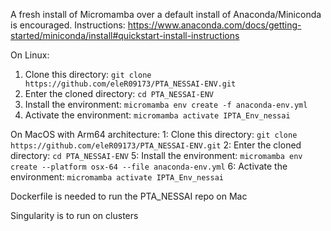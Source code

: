 A fresh install of Micromamba over a default install of Anaconda/Miniconda is encouraged. 
Instructions: https://www.anaconda.com/docs/getting-started/miniconda/install#quickstart-install-instructions

On Linux:
1. Clone this directory: `git clone https://github.com/eleR09173/PTA_NESSAI-ENV.git`
2. Enter the cloned directory: `cd PTA_NESSAI-ENV`
3. Install the environment: `micromamba env create -f anaconda-env.yml`
5. Activate the environment: `micromamba activate IPTA_Env_nessai`

On MacOS with Arm64 architecture:
1: Clone this directory: `git clone https://github.com/eleR09173/PTA_NESSAI-ENV.git`
2: Enter the cloned directory: `cd PTA_NESSAI-ENV`
5: Install the environment:  `micromamba env create --platform osx-64 --file anaconda-env.yml`
6: Activate the environment: `micromamba activate IPTA_Env_nessai`


Dockerfile is needed to run the PTA_NESSAI repo on Mac

Singularity is to run on clusters
